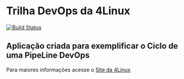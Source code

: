 # Trilha DevOps da 4Linux

<!-- Altere a Flag abaixo com sua URL do Travis -->
[![Build Status](https://travis-ci.org/AndressaFarias/DevOpsLab-HelloWorld.svg?branch=master)](https://travis-ci.org/AndressaFarias/DevOpsLab-HelloWorld)

## Aplicação criada para exemplificar o Ciclo de uma PipeLine DevOps


Para maiores informações acesse o [Site da 4Linux](https://www.4linux.com.br/cursos/devops)
